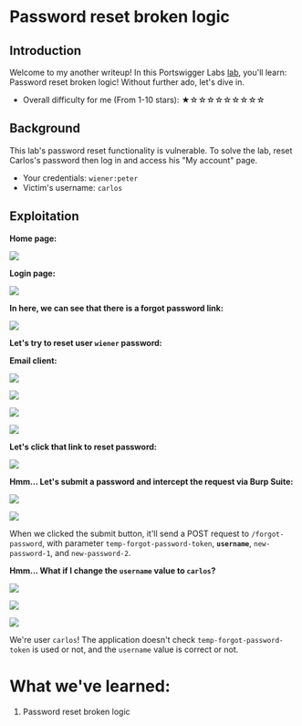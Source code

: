 # Password reset broken logic

## Introduction

Welcome to my another writeup! In this Portswigger Labs [lab](https://portswigger.net/web-security/authentication/other-mechanisms/lab-password-reset-broken-logic), you'll learn: Password reset broken logic! Without further ado, let's dive in.

- Overall difficulty for me (From 1-10 stars): ★☆☆☆☆☆☆☆☆☆

## Background

This lab's password reset functionality is vulnerable. To solve the lab, reset Carlos's password then log in and access his "My account" page.

- Your credentials: `wiener:peter`
- Victim's username: `carlos`

## Exploitation

**Home page:**

![](https://github.com/siunam321/CTF-Writeups/blob/main/Portswigger-Labs/Authentication/Auth-3/images/Pasted%20image%2020221221062528.png)

**Login page:**

![](https://github.com/siunam321/CTF-Writeups/blob/main/Portswigger-Labs/Authentication/Auth-3/images/Pasted%20image%2020221221062804.png)

**In here, we can see that there is a forgot password link:**

![](https://github.com/siunam321/CTF-Writeups/blob/main/Portswigger-Labs/Authentication/Auth-3/images/Pasted%20image%2020221221062839.png)

**Let's try to reset user `wiener` password:**

**Email client:**

![](https://github.com/siunam321/CTF-Writeups/blob/main/Portswigger-Labs/Authentication/Auth-3/images/Pasted%20image%2020221221062935.png)

![](https://github.com/siunam321/CTF-Writeups/blob/main/Portswigger-Labs/Authentication/Auth-3/images/Pasted%20image%2020221221062947.png)

![](https://github.com/siunam321/CTF-Writeups/blob/main/Portswigger-Labs/Authentication/Auth-3/images/Pasted%20image%2020221221063000.png)

![](https://github.com/siunam321/CTF-Writeups/blob/main/Portswigger-Labs/Authentication/Auth-3/images/Pasted%20image%2020221221063017.png)

**Let's click that link to reset password:**

![](https://github.com/siunam321/CTF-Writeups/blob/main/Portswigger-Labs/Authentication/Auth-3/images/Pasted%20image%2020221221063140.png)

**Hmm... Let's submit a password and intercept the request via Burp Suite:**

![](https://github.com/siunam321/CTF-Writeups/blob/main/Portswigger-Labs/Authentication/Auth-3/images/Pasted%20image%2020221221063220.png)

![](https://github.com/siunam321/CTF-Writeups/blob/main/Portswigger-Labs/Authentication/Auth-3/images/Pasted%20image%2020221221063248.png)

When we clicked the submit button, it'll send a POST request to `/forgot-password`, with parameter `temp-forgot-password-token`, **`username`**, `new-password-1`, and `new-password-2`.

**Hmm... What if I change the `username` value to `carlos`?**

![](https://github.com/siunam321/CTF-Writeups/blob/main/Portswigger-Labs/Authentication/Auth-3/images/Pasted%20image%2020221221063458.png)

![](https://github.com/siunam321/CTF-Writeups/blob/main/Portswigger-Labs/Authentication/Auth-3/images/Pasted%20image%2020221221063520.png)

![](https://github.com/siunam321/CTF-Writeups/blob/main/Portswigger-Labs/Authentication/Auth-3/images/Pasted%20image%2020221221063530.png)

We're user `carlos`! The application doesn't check `temp-forgot-password-token` is used or not, and the `username` value is correct or not.

# What we've learned:

1. Password reset broken logic